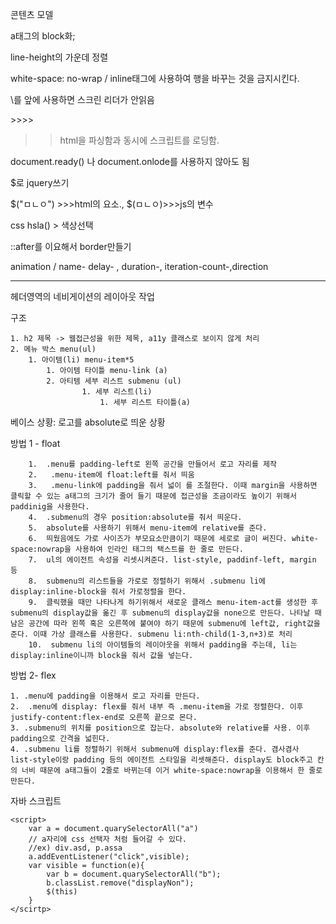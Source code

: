 콘텐츠 모델



a태그의 block화;

line-height의 가운데 정렬

white-space: no-wrap / inline태그에 사용하여 행을 바꾸는 것을 금지시킨다.

\를 앞에 사용하면 스크린 리더가 안읽음



<script defer></script> >>>>
>>html을 파싱함과 동시에 스크립트를 로딩함.



 document.ready() 나 document.onlode를 사용하지 않아도 됨

$로 jquery쓰기

$("ㅁㄴㅇ") >>>html의 요소., $(ㅁㄴㅇ)>>>js의 변수



css hsla() > 색상선택

::after를 이요해서 border만들기



animation / name- delay- , duration-, iteration-count-,direction

<hr>

헤더영역의 네비게이션의 레이아웃 작업



구조

 	1. h2 제목 -> 웹접근성을 위한 제목, a11y 클래스로 보이지 않게 처리
 	2. 메뉴 박스 menu(ul)
      	1. 아이템(li) menu-item*5
           	1. 아이템 타이틀 menu-link (a)
           	2. 아티템 세부 리스트 submenu (ul)
                	1. 세부 리스트(li)
                     	1. 세부 리스트 타이틀(a)

베이스 상황: 로고를 absolute로 띄운 상황

방법 1 - float

		1.  .menu를 padding-left로 왼쪽 공간을 만들어서 로고 자리를 제작
  		2.   .menu-item에 float:left를 줘서 띄움
  		3.   .menu-link에 padding을 줘서 넓이 를 조절한다. 이때 margin을 사용하면 클릭할 수 있는 a태그의 크기가 줄어 들기 때문에 접근성을 조금이라도 높이기 위해서 paddinig을 사용한다.
  		4.  .submenu의 경우 position:absolute를 줘서 띄운다.
  		5.  absolute를 사용하기 위해서 menu-item에 relative를 준다.
  		6.  띄웠음에도 가로 사이즈가 부모요소만큼이기 때문에 세로로 글이 써진다. white-space:nowrap을 사용하여 인라인 태그의 택스트를 한 줄로 만든다.
  		7.  ul의 에이전트 속성을 리셋시켜준다. list-style, paddinf-left, margin 등
  		8.  submenu의 리스트들을 가로로 정렬하기 위해서 .submenu li에 display:inline-block을 줘서 가로정렬을 한다.
  		9.  클릭했을 때만 나타나게 하기위해서 새로운 클래스 menu-item-act를 생성한 후 submenu의 display값을 옮긴 후 submenu의 display값을 none으로 만든다. 나타날 때 남은 공간에 따라 왼쪽 혹은 오른쪽에 붙여야 하기 때문에 submenu에 left값, right값을 준다. 이때 가상 클래스를 사용한다. submenu li:nth-child(1-3,n+3)로 처리
  		10.  submenu li의 아이템들의 레이아웃을 위해서 padding을 주는데, li는 display:inline이니까 block을 줘서 값을 넣는다.

방법 2- flex

	1. .menu에 padding을 이용해서 로고 자리를 만든다.
 	2.  .menu에 display: flex를 줘서 내부 즉 .menu-item을 가로 정렬한다. 이후 justify-content:flex-end로 오른쪽 끝으로 몬다.
 	3. .submenu의 위치를 position으로 잡는다. absolute와 relative를 사용. 이후 padding으로 간격을 넓힌다.
 	4. .submenu li를 정렬하기 위해서 submenu에 display:flex를 준다. 겸사겸사 list-style이랑 padding 등의 에이전트 스타일을 리셋해준다. display도 block주고 칸의 너비 때문에 a태그들이 2줄로 바뀌는데 이거 white-space:nowrap을 이용해서 한 줄로 만든다.



자바 스크립트 

````
<script>
	var a = document.quarySelectorAll("a")
	// a자리에 css 선택자 처럼 들어갈 수 있다. 
	//ex) div.asd, p.assa
	a.addEventListener("click",visible);
	var visible = function(e){
		var b = document.quarySelectorAll("b");
		b.classList.remove("displayNon");
		$(this)
	}
</scirtp>
````

